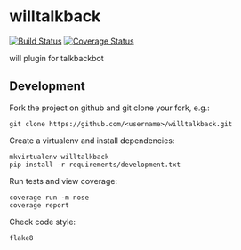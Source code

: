 willtalkback
============

[![Build Status](https://travis-ci.org/jessamynsmith/willtalkback.svg?branch=master)](https://travis-ci.org/jessamynsmith/willtalkback)
[![Coverage Status](https://coveralls.io/repos/jessamynsmith/willtalkback/badge.svg?branch=master)](https://coveralls.io/r/jessamynsmith/willtalkback?branch=master)

will plugin for talkbackbot


Development
-----------

Fork the project on github and git clone your fork, e.g.:

    git clone https://github.com/<username>/willtalkback.git

Create a virtualenv and install dependencies:

    mkvirtualenv willtalkback
    pip install -r requirements/development.txt

Run tests and view coverage:

    coverage run -m nose
    coverage report

Check code style:

    flake8
